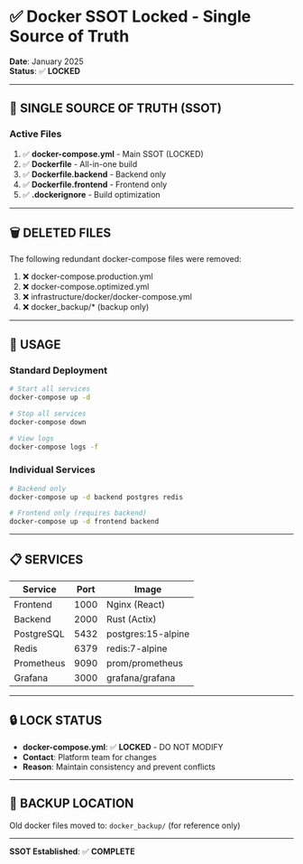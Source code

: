 # ✅ Docker SSOT Locked - Single Source of Truth

**Date**: January 2025  
**Status**: ✅ **LOCKED**

---

## 🎯 **SINGLE SOURCE OF TRUTH (SSOT)**

### **Active Files**
1. ✅ **docker-compose.yml** - Main SSOT (LOCKED)
2. ✅ **Dockerfile** - All-in-one build
3. ✅ **Dockerfile.backend** - Backend only
4. ✅ **Dockerfile.frontend** - Frontend only
5. ✅ **.dockerignore** - Build optimization

---

## 🗑️ **DELETED FILES**

The following redundant docker-compose files were removed:
1. ❌ docker-compose.production.yml
2. ❌ docker-compose.optimized.yml
3. ❌ infrastructure/docker/docker-compose.yml
4. ❌ docker_backup/* (backup only)

---

## 🚀 **USAGE**

### Standard Deployment
```bash
# Start all services
docker-compose up -d

# Stop all services
docker-compose down

# View logs
docker-compose logs -f
```

### Individual Services
```bash
# Backend only
docker-compose up -d backend postgres redis

# Frontend only (requires backend)
docker-compose up -d frontend backend
```

---

## 📋 **SERVICES**

| Service | Port | Image |
|---------|------|-------|
| Frontend | 1000 | Nginx (React) |
| Backend | 2000 | Rust (Actix) |
| PostgreSQL | 5432 | postgres:15-alpine |
| Redis | 6379 | redis:7-alpine |
| Prometheus | 9090 | prom/prometheus |
| Grafana | 3000 | grafana/grafana |

---

## 🔒 **LOCK STATUS**

- **docker-compose.yml**: ✅ **LOCKED** - DO NOT MODIFY
- **Contact**: Platform team for changes
- **Reason**: Maintain consistency and prevent conflicts

---

## 📁 **BACKUP LOCATION**

Old docker files moved to: `docker_backup/` (for reference only)

---

**SSOT Established**: ✅ **COMPLETE**

